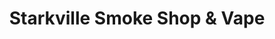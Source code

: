 ---
title: "Starkville Smoke Shop & Vape"
url: /starkville/starkville-smoke-shop-und-vape/
shop: E-Zigaretten
---